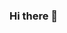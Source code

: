 ### Hi there 👋

<!--
**MaloLelandais/MaloLelandais** is a ✨ _special_ ✨ repository because its `README.md` (this file) appears on your GitHub profile.

Here are some ideas to get you started:

[![Anurag's GitHub stats](https://github-readme-stats.vercel.app/api?MaloLelandais=anuraghazra)](https://github.com/anuraghazra/github-readme-stats)
-->

